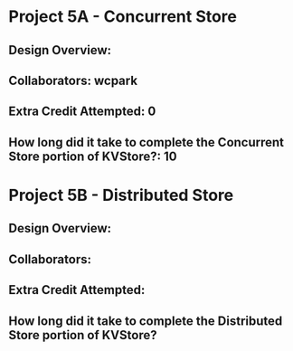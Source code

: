 Project 5A - Concurrent Store
====================

<!-- TODO: Fill this out. -->

## Design Overview:

## Collaborators: wcpark

## Extra Credit Attempted: 0

## How long did it take to complete the Concurrent Store portion of KVStore?: 10

<!-- Enter an approximate number of hours that you spent actively working on the project. -->


Project 5B - Distributed Store
====================

<!-- TODO: Fill this out. -->

## Design Overview:

## Collaborators:

## Extra Credit Attempted:

## How long did it take to complete the Distributed Store portion of KVStore?

<!-- Enter an approximate number of hours that you spent actively working on the project. -->
